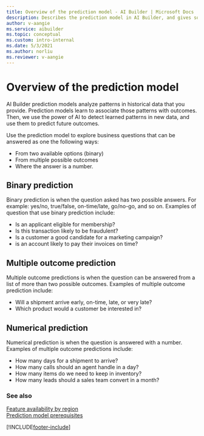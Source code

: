 ```yaml
---
title: Overview of the prediction model - AI Builder | Microsoft Docs
description: Describes the prediction model in AI Builder, and gives some examples of how you might use it.
author: v-aangie
ms.service: aibuilder
ms.topic: conceptual
ms.custom: intro-internal
ms.date: 5/3/2021
ms.author: norliu
ms.reviewer: v-aangie
---
```


# Overview of the prediction model

AI Builder prediction models analyze patterns in historical data that you provide. Prediction models learn to associate those patterns with outcomes. Then, we use the power of AI to detect learned patterns in new data, and use them to predict future outcomes.

Use the prediction model to explore business questions that can be answered as one the following ways:

- From two available options (binary)
- From multiple possible outcomes
- Where the answer is a number.

## Binary prediction

Binary prediction is when the question asked has two possible answers. For example: yes/no, true/false, on-time/late, go/no-go, and so on. Examples of question that use binary prediction include:

- Is an applicant eligible for membership?
- Is this transaction likely to be fraudulent?
- Is a customer a good candidate for a marketing campaign?
- is an account likely to pay their invoices on time?

## Multiple outcome prediction

Multiple outcome predictions is when the question can be answered from a list of more than two possible outcomes. Examples of multiple outcome prediction include:

- Will a shipment arrive early, on-time, late, or very late?
- Which product would a customer be interested in?

## Numerical prediction

Numerical prediction is when the question is answered with a number. Examples of multiple outcome predictions include:

- How many days for a shipment to arrive?
- How many calls should an agent handle in a day?
- How many items do we need to keep in inventory?
- How many leads should a sales team convert in a month? 

### See also

[Feature availability by region](availability-region.md)  
[Prediction model prerequisites](prediction-prereq.md)


[!INCLUDE[footer-include](includes/footer-banner.md)]
